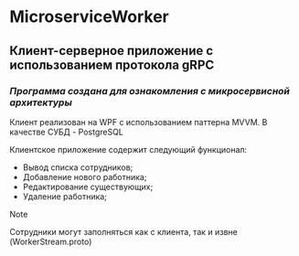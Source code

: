 # MicroserviceWorker
## Клиент-серверное приложение с использованием протокола gRPC
### *Программа создана для ознакомления с микросервисной архитектуры*


Клиент реализован на WPF с использованием паттерна MVVM.
В качестве СУБД - PostgreSQL

Клиентское приложение содержит следующий функционал:
* Вывод списка сотрудников;
* Добавление нового работника;
* Редактирование существующих;
* Удаление работника;

> [!NOTE]
> Сотрудники могут заполняться как с клиента, так и извне (WorkerStream.proto)


  
